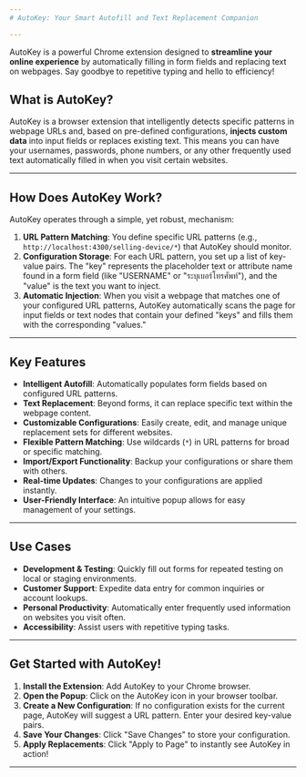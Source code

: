 ```yaml
---
# AutoKey: Your Smart Autofill and Text Replacement Companion

---
```


AutoKey is a powerful Chrome extension designed to **streamline your online experience** by automatically filling in form fields and replacing text on webpages. Say goodbye to repetitive typing and hello to efficiency!

## What is AutoKey?

AutoKey is a browser extension that intelligently detects specific patterns in webpage URLs and, based on pre-defined configurations, **injects custom data** into input fields or replaces existing text. This means you can have your usernames, passwords, phone numbers, or any other frequently used text automatically filled in when you visit certain websites.

---

## How Does AutoKey Work?

AutoKey operates through a simple, yet robust, mechanism:

1.  **URL Pattern Matching**: You define specific URL patterns (e.g., `http://localhost:4300/selling-device/*`) that AutoKey should monitor.
2.  **Configuration Storage**: For each URL pattern, you set up a list of key-value pairs. The "key" represents the placeholder text or attribute name found in a form field (like "USERNAME" or "ระบุเบอร์โทรศัพท์"), and the "value" is the text you want to inject.
3.  **Automatic Injection**: When you visit a webpage that matches one of your configured URL patterns, AutoKey automatically scans the page for input fields or text nodes that contain your defined "keys" and fills them with the corresponding "values."

---

## Key Features

* **Intelligent Autofill**: Automatically populates form fields based on configured URL patterns.
* **Text Replacement**: Beyond forms, it can replace specific text within the webpage content.
* **Customizable Configurations**: Easily create, edit, and manage unique replacement sets for different websites.
* **Flexible Pattern Matching**: Use wildcards (`*`) in URL patterns for broad or specific matching.
* **Import/Export Functionality**: Backup your configurations or share them with others.
* **Real-time Updates**: Changes to your configurations are applied instantly.
* **User-Friendly Interface**: An intuitive popup allows for easy management of your settings.

---

## Use Cases

* **Development & Testing**: Quickly fill out forms for repeated testing on local or staging environments.
* **Customer Support**: Expedite data entry for common inquiries or account lookups.
* **Personal Productivity**: Automatically enter frequently used information on websites you visit often.
* **Accessibility**: Assist users with repetitive typing tasks.

---

## Get Started with AutoKey!

1.  **Install the Extension**: Add AutoKey to your Chrome browser.
2.  **Open the Popup**: Click on the AutoKey icon in your browser toolbar.
3.  **Create a New Configuration**: If no configuration exists for the current page, AutoKey will suggest a URL pattern. Enter your desired key-value pairs.
4.  **Save Your Changes**: Click "Save Changes" to store your configuration.
5.  **Apply Replacements**: Click "Apply to Page" to instantly see AutoKey in action!

---